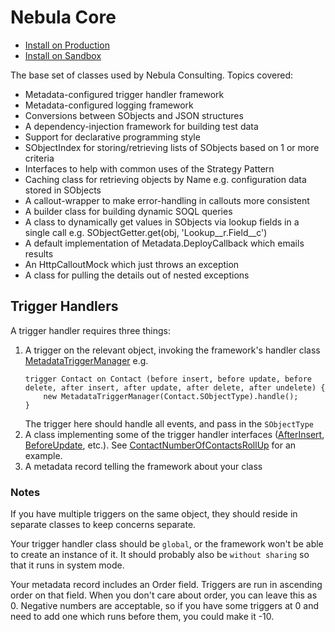 # Nebula Core

 - [Install on Production](https://login.salesforce.com/packaging/installPackage.apexp?p0=04t0J0000002VTVQA2)
 - [Install on Sandbox](https://test.salesforce.com/packaging/installPackage.apexp?p0=04t0J0000002VTVQA2)

The base set of classes used by Nebula Consulting. Topics covered:

  - Metadata-configured trigger handler framework
  - Metadata-configured logging framework
  - Conversions between SObjects and JSON structures
  - A dependency-injection framework for building test data
  - Support for declarative programming style
  - SObjectIndex for storing/retrieving lists of SObjects based on 1 or more criteria
  - Interfaces to help with common uses of the Strategy Pattern 
  - Caching class for retrieving objects by Name e.g. configuration data stored in SObjects
  - A callout-wrapper to make error-handling in callouts more consistent
  - A builder class for building dynamic SOQL queries
  - A class to dynamically get values in SObjects via lookup fields in a single call e.g. SObjectGetter.get(obj, 'Lookup__r.Field__c')
  - A default implementation of Metadata.DeployCallback which emails results
  - An HttpCalloutMock which just throws an exception
  - A class for pulling the details out of nested exceptions

## Trigger Handlers

A trigger handler requires three things:

 1. A trigger on the relevant object, invoking the framework's handler class [MetadataTriggerManager](force-app/main/default/classes/MetadataTriggerManager.cls) e.g.
    ```
    trigger Contact on Contact (before insert, before update, before delete, after insert, after update, after delete, after undelete) {
        new MetadataTriggerManager(Contact.SObjectType).handle();
    }
    ```
    The trigger here should handle all events, and pass in the `SObjectType`
 1. A class implementing some of the trigger handler interfaces ([AfterInsert](force-app/main/default/classes/AfterInsert.cls), 
 [BeforeUpdate](force-app/main/default/classes/BeforeUpdate.cls), etc.). See [ContactNumberOfContactsRollUp](examples/main/default/classes/ContactNumberOfContactsRollUp.cls) for an example.
 1. A metadata record telling the framework about your class
 
### Notes

If you have multiple triggers on the same object, they should reside in separate classes to keep concerns separate.

Your trigger handler class should be `global`, or the framework won't be able to create an instance of it. It should 
probably also be `without sharing` so that it runs in system mode.

Your metadata record includes an Order field. Triggers are run in ascending order on that field. When you don't care 
about order, you can leave this as 0. Negative numbers are acceptable, so if you have some triggers at 0 and need to add
one which runs before them, you could make it -10.  
